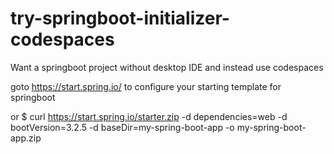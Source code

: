 # try-springboot-initializer-codespaces
Want a springboot project without desktop IDE and instead use codespaces

goto https://start.spring.io/ to configure your starting template for springboot

or $ curl https://start.spring.io/starter.zip 
    -d dependencies=web -d bootVersion=3.2.5 
    -d baseDir=my-spring-boot-app -o my-spring-boot-app.zip
